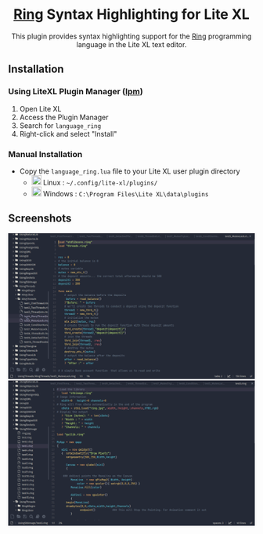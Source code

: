 <div align="center">

# [Ring](https://ring-lang.net/) Syntax Highlighting for Lite XL
This plugin provides syntax highlighting support for the [Ring](https://ring-lang.net/) programming language in the Lite XL text editor.

</div>

## Installation

### Using LiteXL Plugin Manager ([lpm](https://github.com/lite-xl/lite-xl-plugin-manager))
1. Open Lite XL
2. Access the Plugin Manager
3. Search for `language_ring`
4. Right-click and select "Install"

### Manual Installation
- Copy the `language_ring.lua` file to your Lite XL user plugin directory
   - <img width="20" height="20" src="https://www.kernel.org/theme/images/logos/favicon.png" /> Linux : `~/.config/lite-xl/plugins/`
   - <img width="20" height="20" src="https://blogs.windows.com/wp-content/uploads/prod/2022/09/cropped-Windows11IconTransparent512-32x32.png" /> Windows : `C:\Program Files\Lite XL\data\plugins`

## Screenshots
![Ring Syntax Highlighting Example 1](img/1.png)
![Ring Syntax Highlighting Example 2](img/2.png)